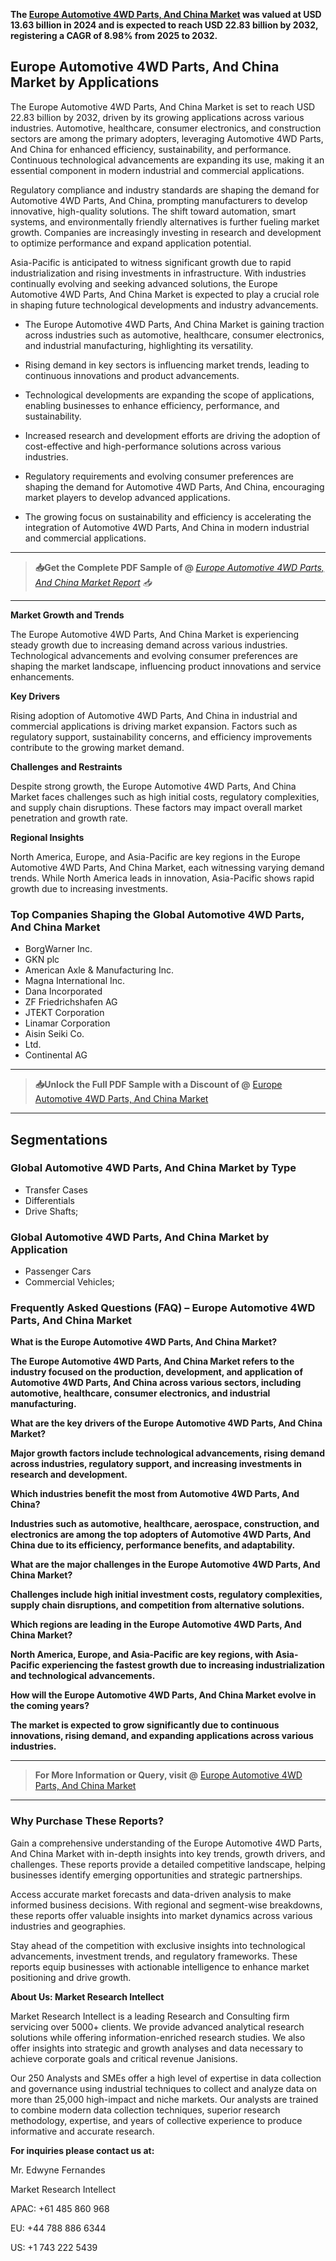 <p><strong>The <a href="https://www.marketresearchintellect.com/download-sample/?rid=920963&amp;utm_source=Pulse-April-Europe&amp;utm_medium=852">Europe Automotive 4WD Parts, And China Market</a> was valued at USD 13.63 billion in 2024 and is expected to reach USD 22.83 billion by 2032, registering a CAGR of 8.98% from 2025 to 2032.</strong></p><h2>Europe Automotive 4WD Parts, And China Market by Applications&nbsp;</h2><p><p>The Europe Automotive 4WD Parts, And China Market is set to reach USD 22.83 billion by 2032, driven by its growing applications across various industries. Automotive, healthcare, consumer electronics, and construction sectors are among the primary adopters, leveraging Automotive 4WD Parts, And China for enhanced efficiency, sustainability, and performance. Continuous technological advancements are expanding its use, making it an essential component in modern industrial and commercial applications.</p><p>Regulatory compliance and industry standards are shaping the demand for Automotive 4WD Parts, And China, prompting manufacturers to develop innovative, high-quality solutions. The shift toward automation, smart systems, and environmentally friendly alternatives is further fueling market growth. Companies are increasingly investing in research and development to optimize performance and expand application potential.</p><p>Asia-Pacific is anticipated to witness significant growth due to rapid industrialization and rising investments in infrastructure. With industries continually evolving and seeking advanced solutions, the Europe Automotive 4WD Parts, And China Market is expected to play a crucial role in shaping future technological developments and industry advancements.</p></p><ul><li><p>The Europe Automotive 4WD Parts, And China Market is gaining traction across industries such as automotive, healthcare, consumer electronics, and industrial manufacturing, highlighting its versatility.</p></li><li><p>Rising demand in key sectors is influencing market trends, leading to continuous innovations and product advancements.</p></li><li><p>Technological developments are expanding the scope of applications, enabling businesses to enhance efficiency, performance, and sustainability.</p></li><li><p>Increased research and development efforts are driving the adoption of cost-effective and high-performance solutions across various industries.</p></li><li><p>Regulatory requirements and evolving consumer preferences are shaping the demand for Automotive 4WD Parts, And China, encouraging market players to develop advanced applications.</p></li><li><p>The growing focus on sustainability and efficiency is accelerating the integration of Automotive 4WD Parts, And China in modern industrial and commercial applications.</p></li></ul><hr /><blockquote><p><strong><span class="font-[700]">📥Get the Complete PDF Sample of @ </span></strong><em><span class="font-[700]"><a href="https://www.marketresearchintellect.com/download-sample/?rid=920963&amp;utm_source=Pulse-April-Europe&amp;utm_medium=852" target="_blank" data-tracking-control-name="article-ssr-frontend-pulse_little-text-block" data-tracking-will-navigate="" data-test-link="">Europe Automotive 4WD Parts, And China Market Report</a>&nbsp;📥</span></em></p></blockquote><hr /><p class="" data-start="77" data-end="360"><strong data-start="77" data-end="105">Market Growth and Trends</strong></p><p class="" data-start="77" data-end="360">The Europe Automotive 4WD Parts, And China Market is experiencing steady growth due to increasing demand across various industries. Technological advancements and evolving consumer preferences are shaping the market landscape, influencing product innovations and service enhancements.</p><p class="" data-start="362" data-end="606"><strong data-start="362" data-end="377">Key Drivers</strong></p><p class="" data-start="362" data-end="606">Rising adoption of Automotive 4WD Parts, And China in industrial and commercial applications is driving market expansion. Factors such as regulatory support, sustainability concerns, and efficiency improvements contribute to the growing market demand.</p><p class="" data-start="608" data-end="849"><strong data-start="608" data-end="637">Challenges and Restraints</strong></p><p class="" data-start="608" data-end="849">Despite strong growth, the Europe Automotive 4WD Parts, And China Market faces challenges such as high initial costs, regulatory complexities, and supply chain disruptions. These factors may impact overall market penetration and growth rate.</p><p class="" data-start="851" data-end="1095"><strong data-start="851" data-end="872">Regional Insights</strong></p><p class="" data-start="851" data-end="1095">North America, Europe, and Asia-Pacific are key regions in the Europe Automotive 4WD Parts, And China Market, each witnessing varying demand trends. While North America leads in innovation, Asia-Pacific shows rapid growth due to increasing investments.</p><p><h3>Top Companies Shaping the Global Automotive 4WD Parts, And China Market </h3><ul><li>BorgWarner Inc.</li><li>GKN plc</li><li>American Axle & Manufacturing Inc.</li><li>Magna International Inc.</li><li>Dana Incorporated</li><li>ZF Friedrichshafen AG</li><li>JTEKT Corporation</li><li>Linamar Corporation</li><li>Aisin Seiki Co.</li><li>Ltd.</li><li>Continental AG</li></ul></p><hr /><blockquote><p><strong>📥Unlock the Full PDF Sample with a Discount of @</strong> <a href="https://www.marketresearchintellect.com/ask-for-discount/?rid=920963&amp;utm_source=Pulse-April-Europe&amp;utm_medium=852">Europe Automotive 4WD Parts, And China Market</a></p></blockquote><hr /><p><h2>Segmentations</h2><h3>Global Automotive 4WD Parts, And China Market by Type</h3><ul><li>Transfer Cases</li><li>Differentials</li><li>Drive Shafts;</li></ul><h3>Global Automotive 4WD Parts, And China Market by Application</h3><ul><li>Passenger Cars</li><li>Commercial Vehicles;</li></ul></p><h3><strong>Frequently Asked Questions (FAQ) &ndash; Europe Automotive 4WD Parts, And China Market</strong></h3><p><strong>What is the Europe Automotive 4WD Parts, And China Market?</strong></p><p><strong>The Europe Automotive 4WD Parts, And China Market refers to the industry focused on the production, development, and application of Automotive 4WD Parts, And China across various sectors, including automotive, healthcare, consumer electronics, and industrial manufacturing.</strong></p><p><strong>What are the key drivers of the Europe Automotive 4WD Parts, And China Market?</strong></p><p><strong>Major growth factors include technological advancements, rising demand across industries, regulatory support, and increasing investments in research and development.</strong></p><p><strong>Which industries benefit the most from Automotive 4WD Parts, And China?</strong></p><p><strong>Industries such as automotive, healthcare, aerospace, construction, and electronics are among the top adopters of Automotive 4WD Parts, And China due to its efficiency, performance benefits, and adaptability.</strong></p><p><strong>What are the major challenges in the Europe Automotive 4WD Parts, And China Market?</strong></p><p><strong>Challenges include high initial investment costs, regulatory complexities, supply chain disruptions, and competition from alternative solutions.</strong></p><p><strong>Which regions are leading in the Europe Automotive 4WD Parts, And China Market?</strong></p><p><strong>North America, Europe, and Asia-Pacific are key regions, with Asia-Pacific experiencing the fastest growth due to increasing industrialization and technological advancements.</strong></p><p><strong>How will the Europe Automotive 4WD Parts, And China Market evolve in the coming years?</strong></p><p><strong>The market is expected to grow significantly due to continuous innovations, rising demand, and expanding applications across various industries.</strong></p><hr /><blockquote><p><span class="font-[700]"><strong>For More Information or Query, visit&nbsp;@</strong>&nbsp;</span><span class="font-[700]"><a href="https://www.marketresearchintellect.com/product/global-automotive-4wd-parts-and-china-market/?utm_source=Linkedin&utm_medium=852" target="_blank" data-tracking-control-name="article-ssr-frontend-pulse_little-text-block" data-tracking-will-navigate="" data-test-link="">Europe Automotive 4WD Parts, And China Market</a></span></p></blockquote><hr /><h3><strong data-start="0" data-end="31">Why Purchase These Reports?</strong></h3><p class="" data-start="35" data-end="297">Gain a comprehensive understanding of the Europe Automotive 4WD Parts, And China Market with in-depth insights into key trends, growth drivers, and challenges. These reports provide a detailed competitive landscape, helping businesses identify emerging opportunities and strategic partnerships.</p><p class="" data-start="299" data-end="540">Access accurate market forecasts and data-driven analysis to make informed business decisions. With regional and segment-wise breakdowns, these reports offer valuable insights into market dynamics across various industries and geographies.</p><p class="" data-start="542" data-end="784">Stay ahead of the competition with exclusive insights into technological advancements, investment trends, and regulatory frameworks. These reports equip businesses with actionable intelligence to enhance market positioning and drive growth.</p><p><strong><span class="font-[700]">About Us: Market Research Intellect</span></strong></p><p><span class="">Market Research Intellect is a leading Research and Consulting firm servicing over 5000+ clients. We provide advanced analytical research solutions while offering information-enriched research studies.&nbsp;</span>We also offer insights into strategic and growth analyses and data necessary to achieve corporate goals and critical revenue Janisions.</p><p><span class="">Our 250 Analysts and SMEs offer a high level of expertise in data collection and governance using industrial techniques to collect and analyze data on more than 25,000 high-impact and niche markets. Our analysts are trained to combine modern data collection techniques, superior research methodology, expertise, and years of collective experience to produce informative and accurate research.</span></p><p><strong>For inquiries please contact us at:</strong></p><p>Mr. Edwyne Fernandes</p><p>Market Research Intellect</p><p>APAC: +61 485 860 968</p><p>EU: +44 788 886 6344</p><p>US: +1 743 222 5439</p>